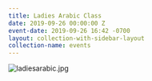 ```yaml
---
title: Ladies Arabic Class
date: 2019-09-26 00:00:00 Z
event-date: 2019-09-26 16:42 -0700
layout: collection-with-sidebar-layout
collection-name: events
---
```


![ladiesarabic.jpg]({{site.baseurl}}/media/ladiesarabic.jpg)

